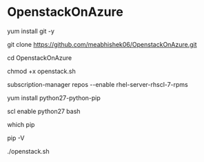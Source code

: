 # OpenstackOnAzure

yum install git -y

git clone https://github.com/meabhishek06/OpenstackOnAzure.git

cd OpenstackOnAzure

chmod +x openstack.sh



subscription-manager repos --enable rhel-server-rhscl-7-rpms

yum install python27-python-pip


scl enable python27 bash


which pip

pip -V


./openstack.sh
